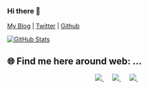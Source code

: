 ### Hi there 👋

<!--
Here are some ideas to get you started:

- 👋 Hi, I’m @Abdelilah2009
- 👀 I’m interested in Coding and I love this job
- 🌱 I’m currently learning js and react js
- I ,m a junior frontend developper

-->

[My Blog](https://github.com/Abdelilah2009/) | [Twitter](https://twitter.com/) | [Github](https://github.com/)

[![GitHub Stats](https://github-readme-stats.vercel.app/api?username=Viralmaniar)](https://github.com/Viralmaniar)


<h2>🌐 Find me here around web: ...</h2>
<p align="center">	
	</a>&nbsp;&nbsp;&nbsp;&nbsp;
	<a href="https://www.instagram.com/viral_maniar/">
		<img src="https://img.shields.io/badge/instagram-%23E4405F.svg?&style=for-the-badge&logo=instagram&logoColor=white" />
	</a>&nbsp;&nbsp;&nbsp;&nbsp;
	<a href="https://www.linkedin.com/in/viralmaniar/">
		<img src="https://img.shields.io/badge/linkedin-%230077B5.svg?&style=for-the-badge&logo=linkedin&logoColor=white" />
	</a>&nbsp;&nbsp;&nbsp;&nbsp;
	<a href="https://twitter.com/maniarviral">
		<img src="https://img.shields.io/badge/twitter-%231DA1F2.svg?&style=for-the-badge&logo=twitter&logoColor=white" />
	</a>&nbsp;&nbsp;&nbsp;&nbsp;
</p>
